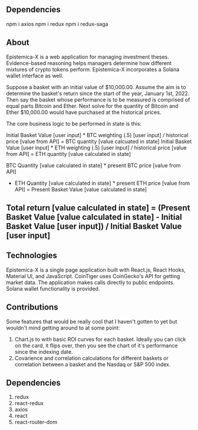 ## Dependencies
npm i axios
npm i redux
npm i redux-saga
## About
Epistemica-X is a web application for managing investment theses. Evidence-based reasoning helps managers determine how different mixtures of crypto tokens perform. Epistemica-X incorporates a Solana wallet interface as well.

Suppose a basket with an initial value of $10,000.00. Assume the aim is to determine the basket's return since the start of the year, January 1st, 2022. Then say the basket whose performance is to be measured is comprised of equal parts Bitcoin and Ether. Next solve for the quantity of Bitcoin and Ether $10,000.00 would have purchased at the historical prices. 

The core business logic to be performed in state is this: 

Initial Basket Value [user input] * BTC weighting (.5) [user input] / historical price [value from API] = BTC quantity [value calcuated in state]
Initial Basket Value [user input] * ETH weighting (.5) [user input] / historical price [value from API] = ETH quantity [value calculated in state]

BTC Quantity [value calculated in state] * present BTC price [value from API]
+ ETH Quantity [value calculated in state] * present ETH price [value from API]
= Present Basket Value [value calculated in state]

Total return [value calculated in state] = (Present Basket Value [value calculated in state] - Initial Basket Value [user input]) / Initial Basket Value [user input]
-------
## Technologies
Epistemica-X is a single page application built with React.js, React Hooks, Material UI, and JavaScript. CoinTiger uses CoinGecko's API for getting market data. The application makes calls directly to public endpoints. Solana wallet functionality is provided. 

## Contributions
Some features that would be really cool that I haven't gotten to yet but wouldn't mind getting around to at some point:

1. Chart.js to with basic ROI curves for each basket. Ideally you can click on the card, it flips over, then you see the chart of it's performance since the indexing date.
2. Covarience and correlation calculations for different baskets or correlation between a basket and the Nasdaq or S&P 500 index.

## Dependencies
1. redux
2. react-redux
3. axios
4. react
5. react-router-dom


